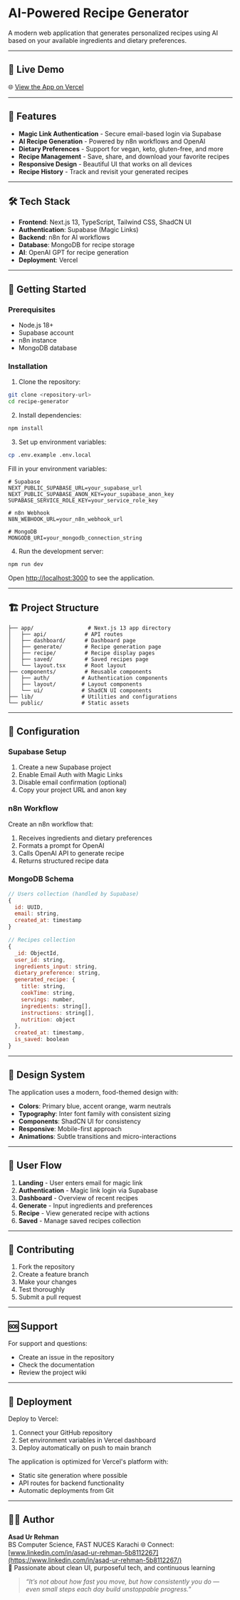 # AI-Powered Recipe Generator

A modern web application that generates personalized recipes using AI based on your available ingredients and dietary preferences.

---

## 🔗 Live Demo

🌐 [View the App on Vercel](https://recipe-pilot-ht6napn4v-asad-usman89s-projects.vercel.app/)

---

## 🌟 Features

- **Magic Link Authentication** - Secure email-based login via Supabase
- **AI Recipe Generation** - Powered by n8n workflows and OpenAI
- **Dietary Preferences** - Support for vegan, keto, gluten-free, and more
- **Recipe Management** - Save, share, and download your favorite recipes
- **Responsive Design** - Beautiful UI that works on all devices
- **Recipe History** - Track and revisit your generated recipes

---

## 🛠️ Tech Stack

- **Frontend**: Next.js 13, TypeScript, Tailwind CSS, ShadCN UI
- **Authentication**: Supabase (Magic Links)
- **Backend**: n8n for AI workflows
- **Database**: MongoDB for recipe storage
- **AI**: OpenAI GPT for recipe generation
- **Deployment**: Vercel

---

## 🚀 Getting Started

### Prerequisites

- Node.js 18+ 
- Supabase account
- n8n instance
- MongoDB database

### Installation

1. Clone the repository:
```bash
git clone <repository-url>
cd recipe-generator
```

2. Install dependencies:
```bash
npm install
```

3. Set up environment variables:
```bash
cp .env.example .env.local
```

Fill in your environment variables:
```env
# Supabase
NEXT_PUBLIC_SUPABASE_URL=your_supabase_url
NEXT_PUBLIC_SUPABASE_ANON_KEY=your_supabase_anon_key
SUPABASE_SERVICE_ROLE_KEY=your_service_role_key

# n8n Webhook
N8N_WEBHOOK_URL=your_n8n_webhook_url

# MongoDB
MONGODB_URI=your_mongodb_connection_string
```

4. Run the development server:
```bash
npm run dev
```

Open [http://localhost:3000](http://localhost:3000) to see the application.

---

## 🏗️ Project Structure

```
├── app/                 # Next.js 13 app directory
│   ├── api/            # API routes
│   ├── dashboard/      # Dashboard page
│   ├── generate/       # Recipe generation page
│   ├── recipe/         # Recipe display pages
│   ├── saved/          # Saved recipes page
│   └── layout.tsx      # Root layout
├── components/         # Reusable components
│   ├── auth/          # Authentication components
│   ├── layout/        # Layout components
│   └── ui/            # ShadCN UI components
├── lib/               # Utilities and configurations
└── public/            # Static assets
```

---

## 🔧 Configuration

### Supabase Setup

1. Create a new Supabase project
2. Enable Email Auth with Magic Links
3. Disable email confirmation (optional)
4. Copy your project URL and anon key

### n8n Workflow

Create an n8n workflow that:
1. Receives ingredients and dietary preferences
2. Formats a prompt for OpenAI
3. Calls OpenAI API to generate recipe
4. Returns structured recipe data

### MongoDB Schema

```javascript
// Users collection (handled by Supabase)
{
  id: UUID,
  email: string,
  created_at: timestamp
}

// Recipes collection
{
  _id: ObjectId,
  user_id: string,
  ingredients_input: string,
  dietary_preference: string,
  generated_recipe: {
    title: string,
    cookTime: string,
    servings: number,
    ingredients: string[],
    instructions: string[],
    nutrition: object
  },
  created_at: timestamp,
  is_saved: boolean
}
```

---

## 🎨 Design System

The application uses a modern, food-themed design with:

- **Colors**: Primary blue, accent orange, warm neutrals
- **Typography**: Inter font family with consistent sizing
- **Components**: ShadCN UI for consistency
- **Responsive**: Mobile-first approach
- **Animations**: Subtle transitions and micro-interactions

---

## 📱 User Flow

1. **Landing** - User enters email for magic link
2. **Authentication** - Magic link login via Supabase
3. **Dashboard** - Overview of recent recipes
4. **Generate** - Input ingredients and preferences
5. **Recipe** - View generated recipe with actions
6. **Saved** - Manage saved recipes collection

---

## 🤝 Contributing

1. Fork the repository
2. Create a feature branch
3. Make your changes
4. Test thoroughly
5. Submit a pull request

---

## 🆘 Support

For support and questions:
- Create an issue in the repository
- Check the documentation
- Review the project wiki

---

## 🚀 Deployment

Deploy to Vercel:

1. Connect your GitHub repository
2. Set environment variables in Vercel dashboard
3. Deploy automatically on push to main branch

The application is optimized for Vercel's platform with:
- Static site generation where possible
- API routes for backend functionality
- Automatic deployments from Git

---

## 👨‍💻 Author

**Asad Ur Rehman**  
BS Computer Science, FAST NUCES Karachi 
🌐 Connect: [www.linkedin.com/in/asad-ur-rehman-5b8112267](https://www.linkedin.com/in/asad-ur-rehman-5b8112267/)  
💬 Passionate about clean UI, purposeful tech, and continuous learning  

> _“It’s not about how fast you move, but how consistently you do — even small steps each day build unstoppable progress.”_
